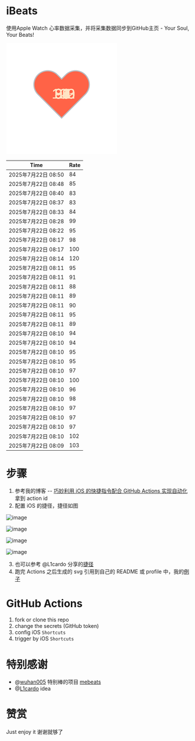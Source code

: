 # iBeats
使用Apple Watch 心率数据采集，并将采集数据同步到GitHub主页 - Your Soul, Your Beats!

![](./files/heart.svg)

<!--START_SECTION:my_heart_rate-->
| Time | Rate | 
 | ---- | ---- | 
| 2025年7月22日 08:50 | 84 |
| 2025年7月22日 08:48 | 85 |
| 2025年7月22日 08:40 | 83 |
| 2025年7月22日 08:37 | 83 |
| 2025年7月22日 08:33 | 84 |
| 2025年7月22日 08:28 | 99 |
| 2025年7月22日 08:22 | 95 |
| 2025年7月22日 08:17 | 98 |
| 2025年7月22日 08:17 | 100 |
| 2025年7月22日 08:14 | 120 |
| 2025年7月22日 08:11 | 95 |
| 2025年7月22日 08:11 | 91 |
| 2025年7月22日 08:11 | 88 |
| 2025年7月22日 08:11 | 89 |
| 2025年7月22日 08:11 | 90 |
| 2025年7月22日 08:11 | 95 |
| 2025年7月22日 08:11 | 89 |
| 2025年7月22日 08:10 | 94 |
| 2025年7月22日 08:10 | 94 |
| 2025年7月22日 08:10 | 95 |
| 2025年7月22日 08:10 | 95 |
| 2025年7月22日 08:10 | 97 |
| 2025年7月22日 08:10 | 100 |
| 2025年7月22日 08:10 | 96 |
| 2025年7月22日 08:10 | 98 |
| 2025年7月22日 08:10 | 97 |
| 2025年7月22日 08:10 | 97 |
| 2025年7月22日 08:10 | 97 |
| 2025年7月22日 08:10 | 102 |
| 2025年7月22日 08:09 | 103 |

<!--END_SECTION:my_heart_rate-->

# 步骤
1. 参考我的博客 -- [巧妙利用 iOS 的快捷指令配合 GitHub Actions 实现自动化](https://github.com/yihong0618/gitblog/issues/198) 拿到 action id
2. 配置 iOS 的捷径，捷径如图

![image](https://user-images.githubusercontent.com/15976103/122154218-0db0b480-ce97-11eb-93bb-5aec07c558dc.png)

![image](https://user-images.githubusercontent.com/15976103/122154236-186b4980-ce97-11eb-8e4b-70551a0391ae.png)

![image](https://user-images.githubusercontent.com/15976103/122154268-2d47dd00-ce97-11eb-902e-3acf292265a9.png)

![image](https://user-images.githubusercontent.com/15976103/122174055-fa144680-ceb4-11eb-9be2-3eb83cd516f7.png)

3. 也可以参考 @L1cardo 分享的[捷径](https://www.icloud.com/shortcuts/6ab6047b459c41ad822ad6b94b1c03d4)
4. 跑完 Actions 之后生成的 svg 引用到自己的 README 或 profile 中，我的[例子](https://github.com/yihong0618) 

# GitHub Actions

1. fork or clone this repo
2. change the secrets (GitHub token)
3. config iOS `Shortcuts` 
4. trigger by iOS `Shortcuts`

# 特别感谢
- @[wuhan005](https://github.com/wuhan005) 特别棒的项目 [mebeats](https://github.com/wuhan005/mebeats)
- @[L1cardo](https://github.com/L1cardo) idea

# 赞赏
Just enjoy it
谢谢就够了
